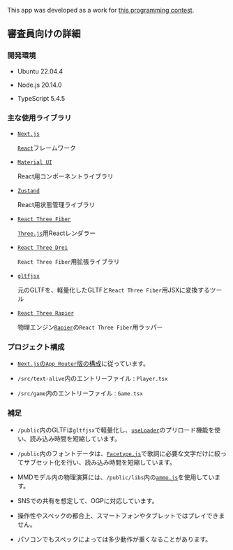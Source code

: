 This app was developed as a work for [this programming contest](https://magicalmirai.com/2024/procon/).

## 審査員向けの詳細

### 開発環境

- Ubuntu 22.04.4

- Node.js 20.14.0

- TypeScript 5.4.5

### 主な使用ライブラリ

- [`Next.js`](https://github.com/vercel/next.js)

  [`React`](https://github.com/facebook/react)フレームワーク

- [`Material UI`](https://github.com/mui/material-ui)

  React用コンポーネントライブラリ

- [`Zustand`](https://github.com/pmndrs/zustand)

  React用状態管理ライブラリ

- [`React Three Fiber`](https://github.com/pmndrs/react-three-fiber)

  [`Three.js`](https://github.com/mrdoob/three.js/)用Reactレンダラー

- [`React Three Drei`](https://github.com/pmndrs/drei)

  `React Three Fiber`用拡張ライブラリ

- [`gltfjsx`](https://github.com/pmndrs/gltfjsx)

  元のGLTFを、軽量化したGLTFと`React Three Fiber`用JSXに変換するツール

- [`React Three Rapier`](https://github.com/pmndrs/react-three-rapier)

  物理エンジン[`Rapier`](https://github.com/dimforge/rapier)の`React Three Fiber`用ラッパー

### プロジェクト構成

- [`Next.js`の`App Router`版の構成](https://nextjs.org/docs/getting-started/project-structure)に従っています。

- `/src/text-alive`内のエントリーファイル : `Player.tsx`

- `/src/game`内のエントリーファイル : `Game.tsx`

### 補足

- `/public`内のGLTFは`gltfjsx`で軽量化し、[`useLoader`](https://docs.pmnd.rs/react-three-fiber/api/hooks#pre-loading-assets)のプリロード機能を使い、読み込み時間を短縮しています。

- `/public`内のフォントデータは、[`Facetype.js`](https://gero3.github.io/facetype.js/)で歌詞に必要な文字だけに絞ってサブセット化を行い、読み込み時間を短縮しています。

- MMDモデル内の物理演算には、`/public/libs`内の[`ammo.js`](https://threejs.org/docs/#examples/en/animations/MMDPhysics)を使用しています。

- SNSでの共有を想定して、OGPに対応しています。

- 操作性やスペックの都合上、スマートフォンやタブレットではプレイできません。

- パソコンでもスペックによっては多少動作が重くなることがあります。
